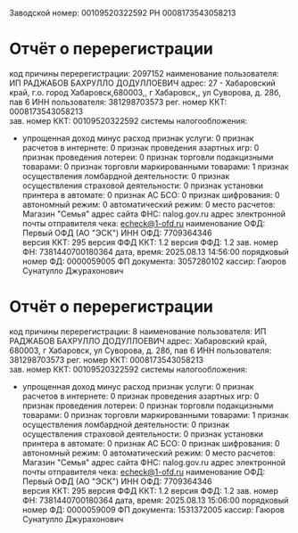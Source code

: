 Заводской номер: 00109520322592
РН 0008173543058213

Отчёт о перерегистрации
====================================
код причины перерегистрации: 2097152
наименование пользователя: ИП РАДЖАБОВ БАХРУЛЛО ДОДУЛЛОЕВИЧ
адрес: 27 - Хабаровский край, г.о. город Хабаровск,680003,, г Хабаровск,, ул Суворова, д. 28б, пав 6
ИНН пользователя: 381298703573
рег. номер ККТ: 0008173543058213    
зав. номер ККТ: 00109520322592
системы налогообложения:
   - упрощенная доход минус расход 
признак услуги: 0
признак расчетов в интернете: 0
признак проведения азартных игр: 0
признак проведения лотереи: 0
признак торговли подакцизными товарами: 0
признак торговли маркированными товарами: 1
признак осуществления ломбардной деятельности: 0
признак осуществления страховой деятельности: 0
признак установки принтера в автомате: 0
признак АС БСО: 0
признак шифрования: 0
автономный режим: 0
автоматический режим: 0
место расчетов: Магазин "Семья"
адрес сайта ФНС: nalog.gov.ru
адрес электронной почты отправителя чека: echeck@1-ofd.ru
наименование ОФД: Первый ОФД (АО "ЭСК")
ИНН ОФД: 7709364346  
версия ККТ: 295
версия ФФД ККТ: 1.2
версия ФФД: 1.2
зав. номер ФН: 7381440700180364
дата, время: 2025.08.13 14:56:00
порядковый номер ФД: 0000059005
ФП документа: 3057280102
кассир: Гаюров Сунатулло Джурахонович

Отчёт о перерегистрации
====================================
код причины перерегистрации: 8
наименование пользователя: ИП РАДЖАБОВ БАХРУЛЛО ДОДУЛЛОЕВИЧ
адрес: Хабаровский край, 680003, г Хабаровск, ул Суворова, д. 28б, пав 6
ИНН пользователя: 381298703573
рег. номер ККТ: 0008173543058213    
зав. номер ККТ: 00109520322592
системы налогообложения:
   - упрощенная доход минус расход 
признак услуги: 0
признак расчетов в интернете: 0
признак проведения азартных игр: 0
признак проведения лотереи: 0
признак торговли подакцизными товарами: 0
признак торговли маркированными товарами: 1
признак осуществления ломбардной деятельности: 0
признак осуществления страховой деятельности: 0
признак установки принтера в автомате: 0
признак АС БСО: 0
признак шифрования: 0
автономный режим: 0
автоматический режим: 0
место расчетов: Магазин "Семья"
адрес сайта ФНС: nalog.gov.ru
адрес электронной почты отправителя чека: echeck@1-ofd.ru
наименование ОФД: Первый ОФД (АО "ЭСК")
ИНН ОФД: 7709364346  
версия ККТ: 295
версия ФФД ККТ: 1.2
версия ФФД: 1.2
зав. номер ФН: 7381440700180364
дата, время: 2025.08.13 15:06:00
порядковый номер ФД: 0000059009
ФП документа: 1531372005
кассир: Гаюров Сунатулло Джурахонович